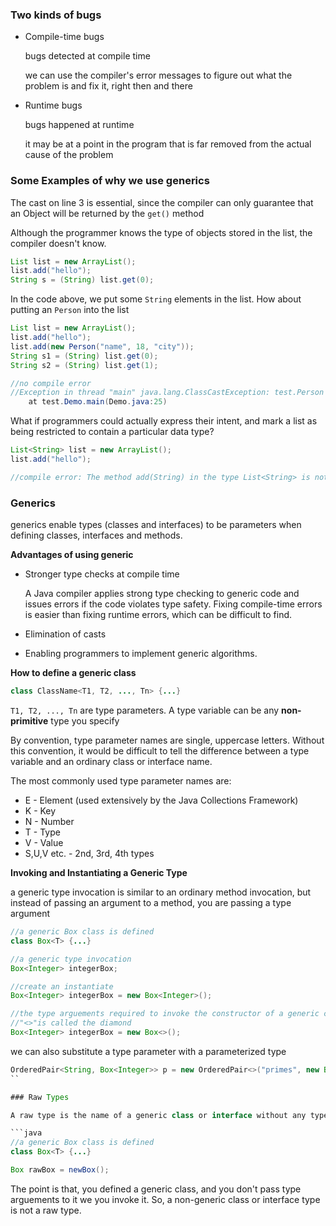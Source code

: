 ### Two kinds of bugs

+ Compile-time bugs

   bugs detected at compile time

   we can use the compiler's error messages to figure out what the problem is and fix it, right then and there

+ Runtime bugs
 
    bugs happened at runtime
 
    it may be at a point in the program that is far removed from the actual cause of the problem
    
    
### Some Examples of why we use generics

The cast on line 3 is essential, since the compiler can only guarantee that an Object will be returned by the `get()` method 

Although the programmer knows the type of objects stored in the list, the compiler doesn't know.

```java
List list = new ArrayList();
list.add("hello");
String s = (String) list.get(0);
```

In the code above, we put some `String` elements in the list.
How about putting an `Person` into the list

```java
List list = new ArrayList();
list.add("hello");
list.add(new Person("name", 18, "city"));
String s1 = (String) list.get(0);
String s2 = (String) list.get(1);

//no compile error
//Exception in thread "main" java.lang.ClassCastException: test.Person cannot be cast to java.lang.String
	at test.Demo.main(Demo.java:25)
```

What if programmers could actually express their intent, and mark a list as being restricted to contain a particular data type?

```java
List<String> list = new ArrayList();
list.add("hello");

//compile error: The method add(String) in the type List<String> is not applicable for the arguments (Person)
```

### Generics

generics enable types (classes and interfaces) to be parameters when defining classes, interfaces and methods. 

**Advantages of using generic**

+ Stronger type checks at compile time
   
   A Java compiler applies strong type checking to generic code and issues errors if the code violates type safety. Fixing compile-time errors is easier than fixing runtime errors, which can be difficult to find.

+ Elimination of casts
+ Enabling programmers to implement generic algorithms.

**How to define a generic class**
```java
class ClassName<T1, T2, ..., Tn> {...}
```

`T1, T2, ..., Tn` are type parameters. A type variable can be any **non-primitive** type you specify

By convention, type parameter names are single, uppercase letters.
Without this convention, it would be difficult to tell the difference between a type variable and an ordinary class or interface name.

The most commonly used type parameter names are:

- E - Element (used extensively by the Java Collections Framework)
- K - Key
- N - Number
- T - Type
- V - Value
- S,U,V etc. - 2nd, 3rd, 4th types

**Invoking and Instantiating a Generic Type**

a generic type invocation is similar to an ordinary method invocation, but instead of passing an argument to a method, you are passing a type argument 

```java
//a generic Box class is defined 
class Box<T> {...}

//a generic type invocation
Box<Integer> integerBox;

//create an instantiate
Box<Integer> integerBox = new Box<Integer>();

//the type arguements required to invoke the constructor of a generic class can be omitted 
//"<>"is called the diamond
Box<Integer> integerBox = new Box<>();
```

we can also substitute a type parameter with a parameterized type
```java
OrderedPair<String, Box<Integer>> p = new OrderedPair<>("primes", new Box<Integer>(...));
``

### Raw Types

A raw type is the name of a generic class or interface without any type arguments.

```java
//a generic Box class is defined 
class Box<T> {...}

Box rawBox = newBox();
````

The point is that, you defined a generic class, and you don't pass type arguements to it we you invoke it.
So, a non-generic class or interface type is not a raw type.
